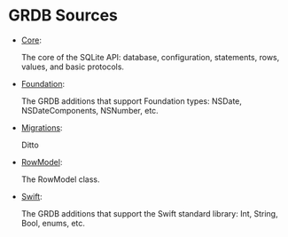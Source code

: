 GRDB Sources
============

- [Core](Core):
    
    The core of the SQLite API: database, configuration, statements, rows, values, and basic protocols.
    
- [Foundation](Foundation):
    
    The GRDB additions that support Foundation types: NSDate, NSDateComponents, NSNumber, etc.

- [Migrations](Migrations):
    
    Ditto

- [RowModel](RowModel):
    
    The RowModel class.

- [Swift](Swift):
    
    The GRDB additions that support the Swift standard library: Int, String, Bool, enums, etc.
